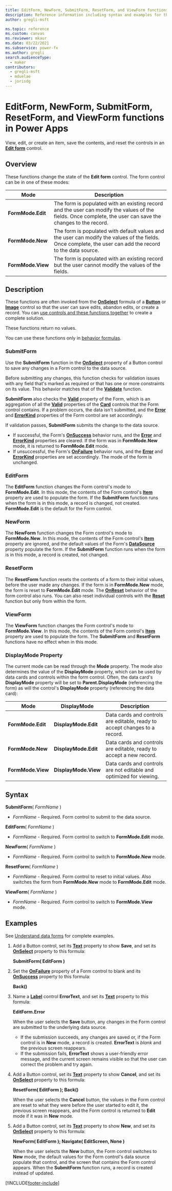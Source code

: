 ```yaml
---
title: EditForm, NewForm, SubmitForm, ResetForm, and ViewForm functions in Power Apps
description: Reference information including syntax and examples for the EditForm, NewForm, SubmitForm, ResetForm, and ViewForm functions in Power Apps.
author: gregli-msft

ms.topic: reference
ms.custom: canvas
ms.reviewer: mkaur
ms.date: 03/22/2021
ms.subservice: power-fx
ms.author: gregli
search.audienceType:
  - maker
contributors:
  - gregli-msft
  - mduelae
  - jorisdg
---
```


# EditForm, NewForm, SubmitForm, ResetForm, and ViewForm functions in Power Apps

View, edit, or create an item, save the contents, and reset the controls in an **[Edit form](/power-apps/maker/canvas-apps/controls/control-form-detail)** control.

## Overview

These functions change the state of the **Edit form** control. The form control can be in one of these modes:

| Mode              | Description                                                                                                                                                 |
| ----------------- | ----------------------------------------------------------------------------------------------------------------------------------------------------------- |
| **FormMode.Edit** | The form is populated with an existing record and the user can modify the values of the fields. Once complete, the user can save the changes to the record. |
| **FormMode.New**  | The form is populated with default values and the user can modify the values of the fields. Once complete, the user can add the record to the data source.  |
| **FormMode.View** | The form is populated with an existing record but the user cannot modify the values of the fields.                                                          |

## Description

These functions are often invoked from the **[OnSelect](/power-apps/maker/canvas-apps/controls/properties-core)** formula of a **[Button](/power-apps/maker/canvas-apps/controls/control-button)** or **[Image](/power-apps/maker/canvas-apps/controls/control-image)** control so that the user can save edits, abandon edits, or create a record. You can [use controls and these functions together](/power-apps/maker/canvas-apps/working-with-forms) to create a complete solution.

These functions return no values.

You can use these functions only in [behavior formulas](/power-apps/maker/canvas-apps/working-with-formulas-in-depth).

### SubmitForm

Use the **SubmitForm** function in the **[OnSelect](/power-apps/maker/canvas-apps/controls/properties-core)** property of a Button control to save any changes in a Form control to the data source.

Before submitting any changes, this function checks for validation issues with any field that's marked as required or that has one or more constraints on its value. This behavior matches that of the **[Validate](function-validate.md)** function.

**SubmitForm** also checks the **[Valid](/power-apps/maker/canvas-apps/controls/control-form-detail)** property of the Form, which is an aggregation of all the **[Valid](/power-apps/maker/canvas-apps/controls/control-card)** properties of the **[Card](/power-apps/maker/canvas-apps/controls/control-card)** controls that the Form control contains. If a problem occurs, the data isn't submitted, and the **[Error](/power-apps/maker/canvas-apps/controls/control-form-detail)** and **[ErrorKind](/power-apps/maker/canvas-apps/controls/control-form-detail)** properties of the Form control are set accordingly.

If validation passes, **SubmitForm** submits the change to the data source.

- If successful, the Form's **[OnSuccess](/power-apps/maker/canvas-apps/controls/control-form-detail)** behavior runs, and the **[Error](/power-apps/maker/canvas-apps/controls/control-form-detail)** and **[ErrorKind](/power-apps/maker/canvas-apps/controls/control-form-detail)** properties are cleared. If the form was in **FormMode.New** mode, it is returned to **FormMode.Edit** mode.
- If unsuccessful, the Form's **[OnFailure](/power-apps/maker/canvas-apps/controls/control-form-detail)** behavior runs, and the **[Error](/power-apps/maker/canvas-apps/controls/control-form-detail)** and **[ErrorKind](/power-apps/maker/canvas-apps/controls/control-form-detail)** properties are set accordingly. The mode of the form is unchanged.

### EditForm

The **EditForm** function changes the Form control's mode to **FormMode.Edit**. In this mode, the contents of the Form control's **[Item](/power-apps/maker/canvas-apps/controls/control-form-detail)** property are used to populate the form. If the **SubmitForm** function runs when the form is in this mode, a record is changed, not created. **FormMode.Edit** is the default for the Form control.

### NewForm

The **NewForm** function changes the Form control's mode to **FormMode.New**. In this mode, the contents of the Form control's **[Item](/power-apps/maker/canvas-apps/controls/control-form-detail)** property are ignored, and the default values of the Form's **[DataSource](/power-apps/maker/canvas-apps/controls/control-form-detail)** property populate the form. If the **SubmitForm** function runs when the form is in this mode, a record is created, not changed.

### ResetForm

The **ResetForm** function resets the contents of a form to their initial values, before the user made any changes. If the form is in **FormMode.New** mode, the form is reset to **FormMode.Edit** mode. The **[OnReset](/power-apps/maker/canvas-apps/controls/control-form-detail)** behavior of the form control also runs. You can also reset individual controls with the **[Reset](function-reset.md)** function but only from within the form.

### ViewForm

The **ViewForm** function changes the Form control's mode to **FormMode.View**. In this mode, the contents of the Form control's **[Item](/power-apps/maker/canvas-apps/controls/control-form-detail)** property are used to populate the form. The **SubmitForm** and **ResetForm** functions have no effect when in this mode.

### DisplayMode Property

The current mode can be read through the **Mode** property. The mode also determines the value of the **DisplayMode** property, which can be used by data cards and controls within the form control. Often, the data card's **DisplayMode** property will be set to **Parent.DisplayMode** (referencing the form) as will the control's **DisplayMode** property (referencing the data card):

| Mode              | DisplayMode          | Description                                                                |
| ----------------- | -------------------- | -------------------------------------------------------------------------- |
| **FormMode.Edit** | **DisplayMode.Edit** | Data cards and controls are editable, ready to accept changes to a record. |
| **FormMode.New**  | **DisplayMode.Edit** | Data cards and controls are editable, ready to accept a new record.        |
| **FormMode.View** | **DisplayMode.View** | Data cards and controls are not editable and optimized for viewing.        |

## Syntax

**SubmitForm**( _FormName_ )

- _FormName_ - Required. Form control to submit to the data source.

**EditForm**( _FormName_ )

- _FormName_ - Required. Form control to switch to **FormMode.Edit** mode.

**NewForm**( _FormName_ )

- _FormName_ - Required. Form control to switch to **FormMode.New** mode.

**ResetForm**( _FormName_ )

- _FormName_ - Required. Form control to reset to initial values. Also switches the form from **FormMode.New** mode to **FormMode.Edit** mode.

**ViewForm**( _FormName_ )

- _FormName_ - Required. Form control to switch to **FormMode.View** mode.

## Examples

See [Understand data forms](/power-apps/maker/canvas-apps/working-with-forms) for complete examples.

1. Add a Button control, set its **[Text](/power-apps/maker/canvas-apps/controls/properties-core)** property to show **Save**, and set its **[OnSelect](/power-apps/maker/canvas-apps/controls/properties-core)** property to this formula:

   **SubmitForm( EditForm )**

2. Set the **[OnFailure](/power-apps/maker/canvas-apps/controls/control-form-detail)** property of a Form control to blank and its **[OnSuccess](/power-apps/maker/canvas-apps/controls/control-form-detail)** property to this formula:

   **Back()**

3. Name a **[Label](/power-apps/maker/canvas-apps/controls/control-text-box)** control **ErrorText**, and set its **[Text](/power-apps/maker/canvas-apps/controls/properties-core)** property to this formula:

   **EditForm.Error**

   When the user selects the **Save** button, any changes in the Form control are submitted to the underlying data source.

   - If the submission succeeds, any changes are saved or, if the Form control is in **New** mode, a record is created. **ErrorText** is _blank_ and the previous screen reappears.
   - If the submission fails, **ErrorText** shows a user-friendly error message, and the current screen remains visible so that the user can correct the problem and try again.

4. Add a Button control, set its **[Text](/power-apps/maker/canvas-apps/controls/properties-core)** property to show **Cancel**, and set its **[OnSelect](/power-apps/maker/canvas-apps/controls/properties-core)** property to this formula:

   **ResetForm( EditForm ); Back()**

   When the user selects the **Cancel** button, the values in the Form control are reset to what they were before the user started to edit it, the previous screen reappears, and the Form control is returned to **Edit** mode if it was in **New** mode.

5. Add a Button control, set its **[Text](/power-apps/maker/canvas-apps/controls/properties-core)** property to show **New**, and set its **[OnSelect](/power-apps/maker/canvas-apps/controls/properties-core)** property to this formula:

   **NewForm( EditForm ); Navigate( EditScreen, None )**

   When the user selects the **New** button, the Form control switches to **New** mode, the default values for the Form control's data source populate that control, and the screen that contains the Form control appears. When the **SubmitForm** function runs, a record is created instead of updated.

[!INCLUDE[footer-include](../../includes/footer-banner.md)]
